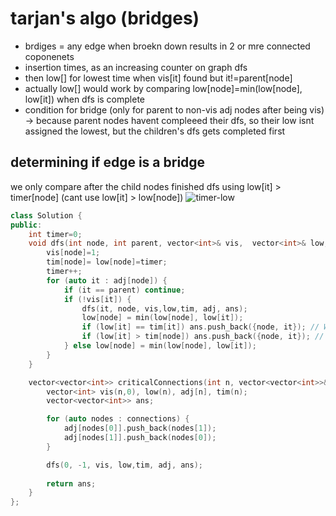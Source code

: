 # tarjan's algo (bridges)
- brdiges  = any edge when broekn down results in 2 or mre connected coponenets
- insertion times, as an increasing counter on graph dfs
- then low[] for lowest time when vis[it] found but it!=parent[node]
- actually low[] would work by comparing low[node]=min(low[node], low[it]) when dfs is complete
- condition for bridge (only for parent to non-vis adj nodes after being vis) -> because parent nodes havent compleeed their dfs, so their low isnt assigned the lowest, but the children's dfs gets completed first
## determining if edge is a bridge
 we only compare after the child nodes finished dfs using low[it] > timer[node] (cant use low[it] > low[node])
![timer-low](https://github.com/user-attachments/assets/eb38809a-419a-40ad-8130-8003b4b8a1f8)

```cpp
class Solution {
public:
    int timer=0;
    void dfs(int node, int parent, vector<int>& vis,  vector<int>& low, vector<int>& tim, vector<int> adj[], vector<vector<int>> &ans) {
        vis[node]=1;
        tim[node]= low[node]=timer;
        timer++;
        for (auto it : adj[node]) {
            if (it == parent) continue;
            if (!vis[it]) {
                dfs(it, node, vis,low,tim, adj, ans);
                low[node] = min(low[node], low[it]);
                if (low[it] == tim[it]) ans.push_back({node, it}); // WORKS or >= since we know low[it] will never exceed tim[it]
                if (low[it] > tim[node]) ans.push_back({node, it}); // WORKS 
            } else low[node] = min(low[node], low[it]);
        }
    }

    vector<vector<int>> criticalConnections(int n, vector<vector<int>>& connections) {
        vector<int> vis(n,0), low(n), adj[n], tim(n);
        vector<vector<int>> ans;

        for (auto nodes : connections) {
            adj[nodes[0]].push_back(nodes[1]);
            adj[nodes[1]].push_back(nodes[0]);
        }

        dfs(0, -1, vis, low,tim, adj, ans);
        
        return ans;
    }
};
```

